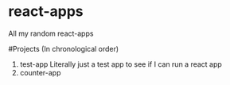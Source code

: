 # react-apps
All my random react-apps

#Projects
(In chronological order)
1. test-app
   Literally just a test app to see if I can run a react app
2. counter-app
